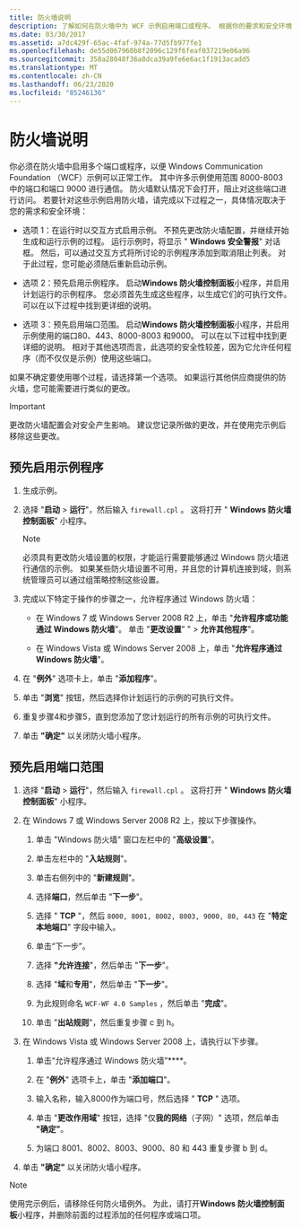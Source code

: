 ```yaml
---
title: 防火墙说明
description: 了解如何在防火墙中为 WCF 示例启用端口或程序。 根据你的要求和安全环境使用这些过程之一。
ms.date: 03/30/2017
ms.assetid: a7dc429f-65ac-4faf-974a-77d5fb977fe1
ms.openlocfilehash: de55d067960b8f2096c129f6feaf037219e06a96
ms.sourcegitcommit: 358a28048f36a8dca39a9fe6e6ac1f1913acadd5
ms.translationtype: MT
ms.contentlocale: zh-CN
ms.lasthandoff: 06/23/2020
ms.locfileid: "85246136"
---
```

# <a name="firewall-instructions"></a>防火墙说明

你必须在防火墙中启用多个端口或程序，以便 Windows Communication Foundation （WCF）示例可以正常工作。 其中许多示例使用范围 8000-8003 中的端口和端口 9000 进行通信。 防火墙默认情况下会打开，阻止对这些端口进行访问。 若要针对这些示例启用防火墙，请完成以下过程之一，具体情况取决于您的需求和安全环境：

- 选项 1：在运行时以交互方式启用示例。 不预先更改防火墙配置，并继续开始生成和运行示例的过程。 运行示例时，将显示 " **Windows 安全警报**" 对话框。 然后，可以通过交互方式将所讨论的示例程序添加到取消阻止列表。 对于此过程，您可能必须随后重新启动示例。

- 选项 2：预先启用示例程序。 启动**Windows 防火墙控制面板**小程序，并启用计划运行的示例程序。 您必须首先生成这些程序，以生成它们的可执行文件。 可以在以下过程中找到更详细的说明。

- 选项 3：预先启用端口范围。 启动**Windows 防火墙控制面板**小程序，并启用示例使用的端口80、443、8000-8003 和9000。 可以在以下过程中找到更详细的说明。 相对于其他选项而言，此选项的安全性较差，因为它允许任何程序（而不仅仅是示例）使用这些端口。

如果不确定要使用哪个过程，请选择第一个选项。 如果运行其他供应商提供的防火墙，您可能需要进行类似的更改。

> [!IMPORTANT]
> 更改防火墙配置会对安全产生影响。 建议您记录所做的更改，并在使用完示例后移除这些更改。

## <a name="enable-samples-programs-in-advance"></a>预先启用示例程序

1. 生成示例。

2. 选择 "**启动**  >  **运行**"，然后输入 `firewall.cpl` 。 这将打开 " **Windows 防火墙控制面板**" 小程序。

    > [!NOTE]
    > 必须具有更改防火墙设置的权限，才能运行需要能够通过 Windows 防火墙进行通信的示例。 如果某些防火墙设置不可用，并且您的计算机连接到域，则系统管理员可以通过组策略控制这些设置。

3. 完成以下特定于操作的步骤之一，允许程序通过 Windows 防火墙：

    - 在 Windows 7 或 Windows Server 2008 R2 上，单击 "**允许程序或功能通过 Windows 防火墙**"。 单击 "**更改设置**" "  >  **允许其他程序**"。

    - 在 Windows Vista 或 Windows Server 2008 上，单击 "**允许程序通过 Windows 防火墙**"。

4. 在 "**例外**" 选项卡上，单击 "**添加程序**"。

5. 单击 "**浏览**" 按钮，然后选择你计划运行的示例的可执行文件。

6. 重复步骤4和步骤5，直到您添加了您计划运行的所有示例的可执行文件。

7. 单击 **"确定"** 以关闭防火墙小程序。

## <a name="enable-a-port-range-in-advance"></a>预先启用端口范围

1. 选择 "**启动**  >  **运行**"，然后输入 `firewall.cpl` 。 这将打开 " **Windows 防火墙控制面板**" 小程序。

2. 在 Windows 7 或 Windows Server 2008 R2 上，按以下步骤操作。

    1. 单击 "Windows 防火墙" 窗口左栏中的 "**高级设置**"。

    2. 单击左栏中的 "**入站规则**"。

    3. 单击右侧列中的 "**新建规则**"。

    4. 选择**端口**，然后单击 "**下一步**"。

    5. 选择 " **TCP** "，然后 `8000, 8001, 8002, 8003, 9000, 80, 443` 在 "**特定本地端口**" 字段中输入。

    6. 单击“下一步”。

    7. 选择 **"允许连接**"，然后单击 "**下一步**"。

    8. 选择 "**域**和**专用**"，然后单击 "**下一步**"。

    9. 为此规则命名 `WCF-WF 4.0 Samples` ，然后单击 "**完成**"。

    10. 单击 "**出站规则**"，然后重复步骤 c 到 h。

3. 在 Windows Vista 或 Windows Server 2008 上，请执行以下步骤。

    1. 单击“允许程序通过 Windows 防火墙”****。

    2. 在 "**例外**" 选项卡上，单击 "**添加端口**"。

    3. 输入名称，输入8000作为端口号，然后选择 " **TCP** " 选项。

    4. 单击 "**更改作用域**" 按钮，选择 "仅**我的网络**（子网）" 选项，然后单击 **"确定"**。

    5. 为端口 8001、8002、8003、9000、80 和 443 重复步骤 b 到 d。

4. 单击 **"确定"** 以关闭防火墙小程序。

> [!NOTE]
> 使用完示例后，请移除任何防火墙例外。 为此，请打开**Windows 防火墙控制面板**小程序，并删除前面的过程添加的任何程序或端口项。
